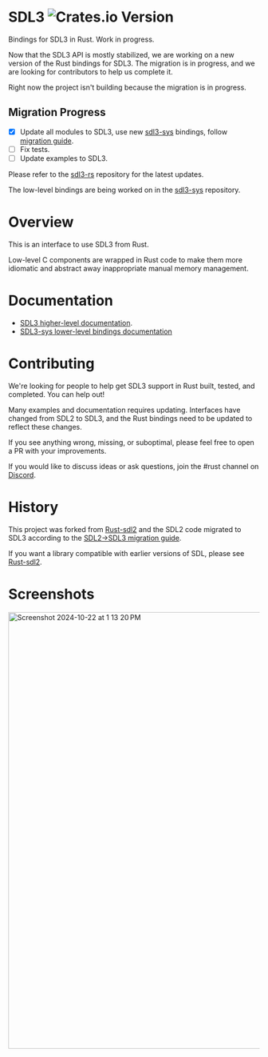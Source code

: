 # SDL3 ![Crates.io Version](https://img.shields.io/crates/v/sdl3)

Bindings for SDL3 in Rust. Work in progress.

Now that the SDL3 API is mostly stabilized, we are working on a new version of the Rust bindings for SDL3.
The migration is in progress, and we are looking for contributors to help us complete it.

Right now the project isn't building because the migration is in progress.

## Migration Progress

- [x] Update all modules to SDL3, use new [sdl3-sys](https://github.com/maia-s/sdl3-sys-rs) bindings,
  follow [migration guide](https://github.com/libsdl-org/SDL/blob/main/docs/README-migration.md).
- [ ] Fix tests.
- [ ] Update examples to SDL3.

Please refer to the [sdl3-rs](https://github.com/revmischa/sdl3-rs) repository for the latest updates.

The low-level bindings are being worked on in the [sdl3-sys](https://github.com/maia-s/sdl3-sys-rs) repository.

# Overview

This is an interface to use SDL3 from Rust.

Low-level C components are wrapped in Rust code to make them more idiomatic and
abstract away inappropriate manual memory management.

# Documentation

- [SDL3 higher-level documentation](https://docs.rs/sdl3/).
- [SDL3-sys lower-level bindings documentation](https://docs.rs/sdl3-sys/latest/sdl3_sys/)

# Contributing

We're looking for people to help get SDL3 support in Rust built, tested, and completed. You can help out!

Many examples and documentation requires updating. Interfaces have changed from SDL2 to SDL3, and the Rust bindings need
to be updated to reflect these changes.

If you see anything wrong, missing, or suboptimal, please feel free to open a PR with your improvements.

If you would like to discuss ideas or ask questions, join the #rust channel on [Discord](https://discord.gg/qMyEpKVnCD).

# History

This project was forked from [Rust-sdl2](https://github.com/Rust-sdl2/rust-sdl2) and the SDL2 code migrated to SDL3
according to the [SDL2->SDL3 migration guide](https://github.com/libsdl-org/SDL/blob/main/docs/README-migration.md).

If you want a library compatible with earlier versions of SDL, please
see [Rust-sdl2](https://github.com/Rust-sdl2/rust-sdl2).

# Screenshots

<img width="873" alt="Screenshot 2024-10-22 at 1 13 20 PM" src="https://github.com/user-attachments/assets/3f2b7399-b8fd-4dc7-9d09-7fa04eff0e8a">


